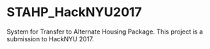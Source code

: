 # STAHP_HackNYU2017
System for Transfer to Alternate Housing Package. This project is a submission to HackNYU 2017.
